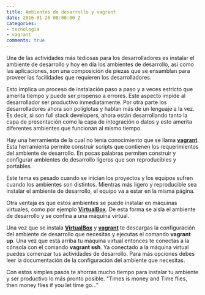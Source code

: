 ```yaml
---
title: Ambientes de desarrollo y vagrant
date: 2016-01-26 08:00:00 Z
categories:
- tecnología
- vagrant
comments: true
---
```


Una de las actividades más tediosas para los desarrolladores es instalar el ambiente de desarrollo y hoy en día los ambientes de desarrollo, así como las aplicaciones, son una composición de piezas que se ensamblan para proveer las facilidades que requieren los desarrolladores.

Esto implica un proceso de instalación paso a paso y a veces estricto que amerita tiempo y puede ser propenso a errores. Este aspecto impide al desarrollador ser productivo inmediatamente. Por otra parte los desarrolladores ahora son políglotas y hablan más de un lenguaje a la vez. Es decir, si son full stack developers, ahora están desarrollando tanto la capa de presentación como la capa de integración o datos y esto amerita diferentes ambientes que funcionan al mismo tiempo.

Hay una herramienta de la cual no tenía conocimiento que se llama [__vagrant__][1]. Esta herramienta permite construir scripts que contienen los requerimientos del ambiente de desarrollo. En pocas palabras permiten construir y configurar ambientes de desarrollo ligeros que son reproducibles y portables.

Este tema es pesado cuando se inician los proyectos y los equipos sufren cuando los ambientes son distintos. Mientras más ligero y reproducible sea instalar el ambiente de desarrollo, el equipo va a estar en la misma página.

Otra ventaja es que estos ambientes se puede instalar en máquinas virtuales, como por ejemplo [__VirtualBox__][2]. De esta forma se aisla el ambiente de desarrollo y se confina a una máquina virtual.

Una vez que se instala [__VirtualBox__][2] y [__vagrant__][1] te descargas la configuración del ambiente de desarrollo que necesitas y ejecutas el comando __vagrant up__. Una vez que está arriba tu máquina virtual entonces te conectas a la cónsola con el comando __vagrant ssh__. Ya conectado a la máquina virtual puedes comenzar tus actividades de desarrollo. Para más opciones debes leer la documentación de la configuración del ambiente que necesitas.

Con estos simples pasos te ahorras mucho tiempo para instalar tu ambiente y ser productivo lo más pronto posible. "Times is money and Time flies, then money flies if you let time go..."

[1]: https://www.vagrantup.com "vagrant up"
[2]: https://www.virtualbox.org "VirtualBox"